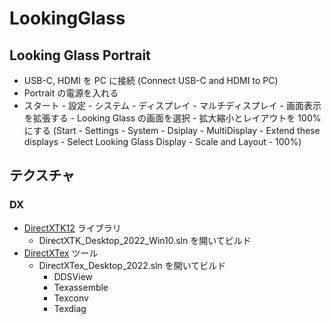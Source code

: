 # LookingGlass

## Looking Glass Portrait
- USB-C, HDMI を PC に接続 (Connect USB-C and HDMI to PC)
- Portrait の電源を入れる
- スタート - 設定 - システム - ディスプレイ - マルチディスプレイ - 画面表示を拡張する - Looking Glass の画面を選択 - 拡大縮小とレイアウトを 100% にする (Start - Settings - System - Dsiplay - MultiDisplay - Extend these displays - Select Looking Glass Display - Scale and Layout - 100%) 

## テクスチャ
### DX
- [DirectXTK12](https://github.com/Microsoft/DirectXTK12) ライブラリ
    - DirectXTK_Desktop_2022_Win10.sln を開いてビルド
- [DirectXTex](https://github.com/microsoft/DirectXTex.git) ツール
    - DirectXTex_Desktop_2022.sln を開いてビルド
        - DDSView
        - Texassemble
        - Texconv
        - Texdiag